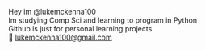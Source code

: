 Hey im @lukemckenna100\
Im studying Comp Sci and learning to program in Python\
Github is just for personal learning projects\
📧 lukemckenna100@gmail.com
